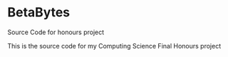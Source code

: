 # BetaBytes
Source Code for honours project

This is the source code for my Computing Science Final Honours project
